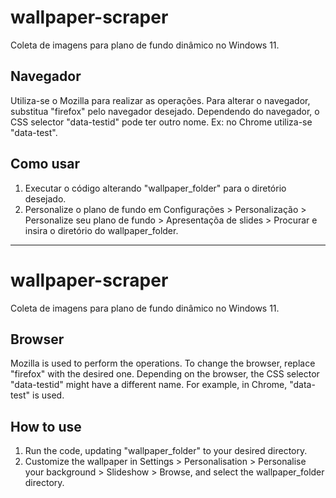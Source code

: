 # wallpaper-scraper
Coleta de imagens para plano de fundo dinâmico no Windows 11.

## Navegador
Utiliza-se o Mozilla para realizar as operações. Para alterar o navegador, substitua "firefox" pelo navegador desejado. Dependendo do navegador, o CSS selector "data-testid" pode ter outro nome. Ex: no Chrome utiliza-se "data-test". 

## Como usar
1. Executar o código alterando "wallpaper_folder" para o diretório desejado.
2. Personalize o plano de fundo em Configurações > Personalização > Personalize seu plano de fundo > Apresentaçõa de slides > Procurar e insira o diretório do wallpaper_folder. 


----


# wallpaper-scraper
Coleta de imagens para plano de fundo dinâmico no Windows 11. 

## Browser
Mozilla is used to perform the operations. To change the browser, replace "firefox" with the desired one. Depending on the browser, the CSS selector "data-testid" might have a different name. For example, in Chrome, "data-test" is used.


## How to use 
1. Run the code, updating "wallpaper_folder" to your desired directory.
2. Customize the wallpaper in Settings > Personalisation > Personalise your background > Slideshow > Browse, and select the wallpaper_folder directory.
